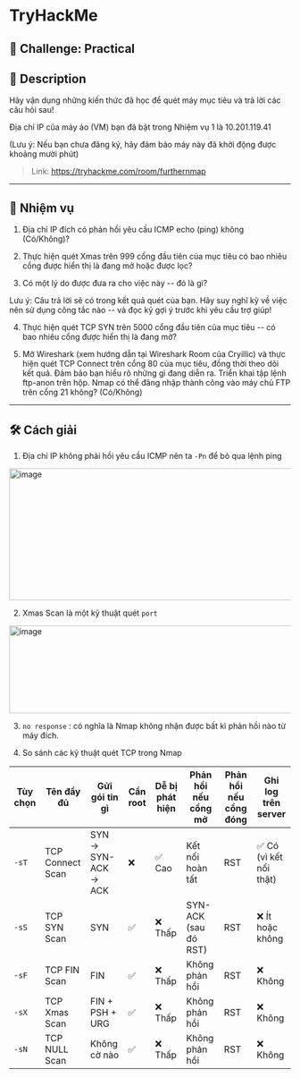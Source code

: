 
# TryHackMe

## 🧩 Challenge: Practical

## 📝 Description

Hãy vận dụng những kiến thức đã học để quét máy mục tiêu và trả lời các câu hỏi sau!

Địa chỉ IP của máy ảo (VM) bạn đã bật trong Nhiệm vụ 1 là 10.201.119.41

(Lưu ý: Nếu bạn chưa đăng ký, hãy đảm bảo máy này đã khởi động được khoảng mười phút)

> Link: https://tryhackme.com/room/furthernmap

---

## 🧠 Nhiệm vụ
1. Địa chỉ IP đích có phản hồi yêu cầu ICMP echo (ping) không (Có/Không)?

2. Thực hiện quét Xmas trên 999 cổng đầu tiên của mục tiêu có bao nhiêu cổng được hiển thị là đang mở hoặc được lọc?

3. Có một lý do được đưa ra cho việc này -- đó là gì?

Lưu ý: Câu trả lời sẽ có trong kết quả quét của bạn. Hãy suy nghĩ kỹ về việc nên sử dụng công tắc nào -- và đọc kỹ gợi ý trước khi yêu cầu trợ giúp!

4. Thực hiện quét TCP SYN trên 5000 cổng đầu tiên của mục tiêu -- có bao nhiêu cổng được hiển thị là đang mở?

5. Mở Wireshark (xem hướng dẫn tại Wireshark Room của Cryillic) và thực hiện quét TCP Connect trên cổng 80 của mục tiêu, đồng thời theo dõi kết quả. Đảm bảo bạn hiểu rõ những gì đang diễn ra. Triển khai tập lệnh ftp-anon trên hộp. Nmap có thể đăng nhập thành công vào máy chủ FTP trên cổng 21 không? (Có/Không)

---


## 🛠️ Cách giải

1. Địa chỉ IP không phải hồi yêu cầu ICMP nên ta `-Pn` để bỏ qua lệnh ping

<img width="552" height="236" alt="image" src="https://github.com/user-attachments/assets/d4c4561f-5e43-40b0-b2d0-912a93a4868f" />

2. Xmas Scan là một kỹ thuật quét `port` 

<img width="597" height="157" alt="image" src="https://github.com/user-attachments/assets/d577606b-0610-485b-b52b-fdcb3c7723a2" />

3. `no response` : có nghĩa là Nmap không nhận được bất kì phản hồi nào từ máy đích.

4. So sánh các kỹ thuật quét TCP trong Nmap

| Tùy chọn | Tên đầy đủ         | Gửi gói tin gì              | Cần root | Dễ bị phát hiện | Phản hồi nếu cổng mở | Phản hồi nếu cổng đóng | Ghi log trên server |
|---------|---------------------|-----------------------------|----------|------------------|-----------------------|-------------------------|----------------------|
| `-sT`   | TCP Connect Scan     | SYN → SYN-ACK → ACK         | ❌       | ✅ Cao           | Kết nối hoàn tất       | RST                     | ✅ Có (vì kết nối thật)|
| `-sS`   | TCP SYN Scan         | SYN                         | ✅       | ❌ Thấp          | SYN-ACK (sau đó RST)   | RST                     | ❌ Ít hoặc không       |
| `-sF`   | TCP FIN Scan         | FIN                         | ✅       | ❌ Thấp          | Không phản hồi         | RST                     | ❌ Không               |
| `-sX`   | TCP Xmas Scan        | FIN + PSH + URG             | ✅       | ❌ Thấp          | Không phản hồi         | RST                     | ❌ Không               |
| `-sN`   | TCP NULL Scan        | Không cờ nào                | ✅       | ❌ Thấp          | Không phản hồi         | RST                     | ❌ Không               |










